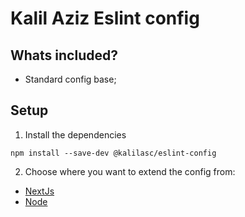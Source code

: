 # Kalil Aziz Eslint config

## Whats included?

- Standard config base;

## Setup

1. Install the dependencies
```
npm install --save-dev @kalilasc/eslint-config
```

2. Choose where you want to extend the config from:
- [NextJs](https://github.com/KalilAziz/kalilasc/blob/main/packages/eslint-config/nextjs.md)
- [Node](https://github.com/KalilAziz/kalilasc/blob/main/packages/eslint-config/nodejs.md)